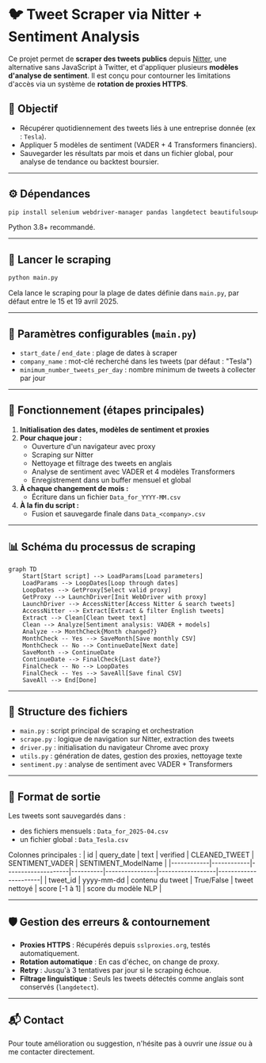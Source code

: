 # 🐦 Tweet Scraper via Nitter + Sentiment Analysis

Ce projet permet de **scraper des tweets publics** depuis [Nitter](https://nitter.net), une alternative sans JavaScript à Twitter, et d'appliquer plusieurs **modèles d'analyse de sentiment**. Il est conçu pour contourner les limitations d'accès via un système de **rotation de proxies HTTPS**.

## 🎯 Objectif

- Récupérer quotidiennement des tweets liés à une entreprise donnée (ex : `Tesla`).
- Appliquer 5 modèles de sentiment (VADER + 4 Transformers financiers).
- Sauvegarder les résultats par mois et dans un fichier global, pour analyse de tendance ou backtest boursier.

---

## ⚙️ Dépendances
```bash
pip install selenium webdriver-manager pandas langdetect beautifulsoup4 requests vaderSentiment transformers
```
Python 3.8+ recommandé.

---

## 🚀 Lancer le scraping

```bash
python main.py
```

Cela lance le scraping pour la plage de dates définie dans `main.py`, par défaut entre le 15 et 19 avril 2025.

---

## 🔧 Paramètres configurables (`main.py`)
- `start_date` / `end_date` : plage de dates à scraper
- `company_name` : mot-clé recherché dans les tweets (par défaut : "Tesla")
- `minimum_number_tweets_per_day` : nombre minimum de tweets à collecter par jour

---

## 🧩 Fonctionnement (étapes principales)
1. **Initialisation des dates, modèles de sentiment et proxies**
2. **Pour chaque jour :**
   - Ouverture d'un navigateur avec proxy
   - Scraping sur Nitter
   - Nettoyage et filtrage des tweets en anglais
   - Analyse de sentiment avec VADER et 4 modèles Transformers
   - Enregistrement dans un buffer mensuel et global
3. **À chaque changement de mois :**
   - Écriture dans un fichier `Data_for_YYYY-MM.csv`
4. **À la fin du script :**
   - Fusion et sauvegarde finale dans `Data_<company>.csv`

---

## 📊 Schéma du processus de scraping

```mermaid
graph TD
    Start[Start script] --> LoadParams[Load parameters]
    LoadParams --> LoopDates[Loop through dates]
    LoopDates --> GetProxy[Select valid proxy]
    GetProxy --> LaunchDriver[Init WebDriver with proxy]
    LaunchDriver --> AccessNitter[Access Nitter & search tweets]
    AccessNitter --> Extract[Extract & filter English tweets]
    Extract --> Clean[Clean tweet text]
    Clean --> Analyze[Sentiment analysis: VADER + models]
    Analyze --> MonthCheck{Month changed?}
    MonthCheck -- Yes --> SaveMonth[Save monthly CSV]
    MonthCheck -- No --> ContinueDate[Next date]
    SaveMonth --> ContinueDate
    ContinueDate --> FinalCheck{Last date?}
    FinalCheck -- No --> LoopDates
    FinalCheck -- Yes --> SaveAll[Save final CSV]
    SaveAll --> End[Done]
```

---

## 📁 Structure des fichiers

- `main.py` : script principal de scraping et orchestration
- `scrape.py` : logique de navigation sur Nitter, extraction des tweets
- `driver.py` : initialisation du navigateur Chrome avec proxy
- `utils.py` : génération de dates, gestion des proxies, nettoyage texte
- `sentiment.py` : analyse de sentiment avec VADER + Transformers

---

## 📄 Format de sortie

Les tweets sont sauvegardés dans :
- des fichiers mensuels : `Data_for_2025-04.csv`
- un fichier global : `Data_Tesla.csv`

Colonnes principales :
| id         | query_date | text               | verified | CLEANED_TWEET | SENTIMENT_VADER | SENTIMENT_ModelName |
|------------|------------|--------------------|----------|----------------|------------------|----------------------|
| tweet_id   | yyyy-mm-dd | contenu du tweet   | True/False | tweet nettoyé  | score [-1 à 1]   | score du modèle NLP  |

---

## 🛡️ Gestion des erreurs & contournement
- **Proxies HTTPS** : Récupérés depuis `sslproxies.org`, testés automatiquement.
- **Rotation automatique** : En cas d'échec, on change de proxy.
- **Retry** : Jusqu'à 3 tentatives par jour si le scraping échoue.
- **Filtrage linguistique** : Seuls les tweets détectés comme anglais sont conservés (`langdetect`).

---

## 📬 Contact
Pour toute amélioration ou suggestion, n'hésite pas à ouvrir une *issue* ou à me contacter directement.

